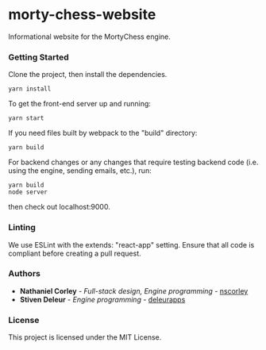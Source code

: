 # morty-chess-website
Informational website for the MortyChess engine.

### Getting Started
Clone the project, then install the dependencies.
```
yarn install
```
To get the front-end server up and running:
```
yarn start
```
If you need files built by webpack to the "build" directory:
```
yarn build
```
For backend changes or any changes that require testing backend code (i.e. using the engine, sending emails, etc.), run:
```
yarn build
node server
```
then check out localhost:9000.

### Linting
We use ESLint with the extends: "react-app" setting. Ensure that all code is compliant before creating a pull request.

### Authors

* **Nathaniel Corley** - *Full-stack design, Engine programming* - [nscorley](https://github.com/nscorley)
* **Stiven Deleur** - *Engine programming* - [deleurapps](https://github.com/deleurapps)

### License
This project is licensed under the MIT License.
